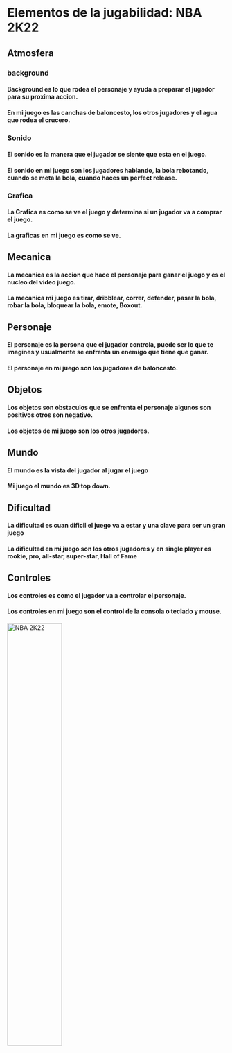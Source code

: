 # Elementos de la jugabilidad: NBA 2K22

## Atmosfera

### background
#### Background es lo que rodea el personaje y ayuda a preparar el jugador para su proxima accion.
#### En mi juego es las canchas de baloncesto, los otros jugadores y el agua que rodea el crucero.

### Sonido
#### El sonido es la manera que el jugador se siente que esta en el juego.
#### El sonido en mi juego son los jugadores hablando, la bola rebotando, cuando se meta la bola, cuando haces un perfect release.

### Grafica
#### La Grafica es como se ve el juego y determina si un jugador va a comprar el juego.
#### La graficas en mi juego es como se ve.

## Mecanica
#### La mecanica es la accion que hace el personaje para ganar el juego y es el nucleo del video juego.
#### La mecanica mi juego es tirar, dribblear, correr, defender, pasar la bola, robar la bola, bloquear la bola, emote, Boxout.

## Personaje
#### El personaje es la persona que el jugador controla, puede ser lo que te imagines y usualmente se enfrenta un enemigo que tiene que ganar.
#### El personaje en mi juego son los jugadores de baloncesto.

## Objetos
#### Los objetos son obstaculos que se enfrenta el personaje algunos son positivos otros son negativo.
#### Los objetos de mi juego son los otros jugadores.

## Mundo
#### El mundo es la vista del jugador al jugar el juego
#### Mi juego el mundo es 3D top down.

## Dificultad
#### La dificultad es cuan dificil el juego va a estar y una clave para ser un gran juego
#### La dificultad en mi juego son los otros jugadores y en single player es rookie, pro, all-star, super-star, Hall of Fame

## Controles
#### Los controles es como el jugador va a controlar el personaje.
#### Los controles en mi juego son el control de la consola o teclado y mouse.

<img src="https://i.ytimg.com/vi/wzp7J-rY8QI/maxresdefault.jpg"
     title="NBA 2K22"
     width="50%"
     height="50%" />
